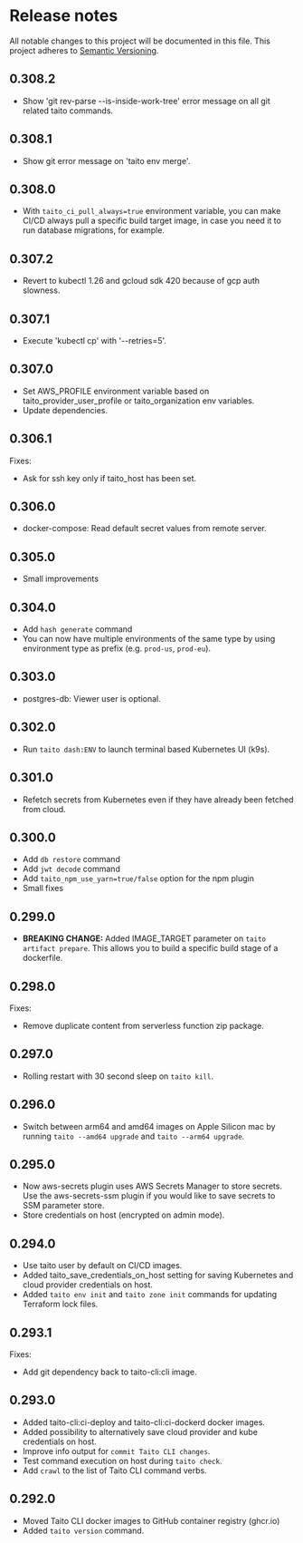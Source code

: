 # Release notes

All notable changes to this project will be documented in this file.
This project adheres to [Semantic Versioning](http://semver.org/).

## 0.308.2

- Show 'git rev-parse --is-inside-work-tree' error message on all git related taito commands.

## 0.308.1

- Show git error message on 'taito env merge'.

## 0.308.0

- With `taito_ci_pull_always=true` environment variable, you can make CI/CD always pull a specific build target image, in case you need it to run database migrations, for example.

## 0.307.2

- Revert to kubectl 1.26 and gcloud sdk 420 because of gcp auth slowness.

## 0.307.1

- Execute 'kubectl cp' with '--retries=5'.

## 0.307.0

- Set AWS_PROFILE environment variable based on taito_provider_user_profile or taito_organization env variables.
- Update dependencies.

## 0.306.1

Fixes:

- Ask for ssh key only if taito_host has been set.

## 0.306.0

- docker-compose: Read default secret values from remote server.

## 0.305.0

- Small improvements

## 0.304.0

- Add `hash generate` command
- You can now have multiple environments of the same type by using environment type as prefix (e.g. `prod-us`, `prod-eu`).

## 0.303.0

- postgres-db: Viewer user is optional.

## 0.302.0

- Run `taito dash:ENV` to launch terminal based Kubernetes UI (k9s).

## 0.301.0

- Refetch secrets from Kubernetes even if they have already been fetched from
  cloud.

## 0.300.0

- Add `db restore` command
- Add `jwt decode` command
- Add `taito_npm_use_yarn=true/false` option for the npm plugin
- Small fixes

## 0.299.0

- **BREAKING CHANGE:** Added IMAGE_TARGET parameter on `taito artifact prepare`.
  This allows you to build a specific build stage of a dockerfile.

## 0.298.0

Fixes:

- Remove duplicate content from serverless function zip package.

## 0.297.0

- Rolling restart with 30 second sleep on `taito kill`.

## 0.296.0

- Switch between arm64 and amd64 images on Apple Silicon mac by running
  `taito --amd64 upgrade` and `taito --arm64 upgrade`.

## 0.295.0

- Now aws-secrets plugin uses AWS Secrets Manager to store secrets. Use
  the aws-secrets-ssm plugin if you would like to save secrets to SSM parameter
  store.
- Store credentials on host (encrypted on admin mode).

## 0.294.0

- Use taito user by default on CI/CD images.
- Added taito_save_credentials_on_host setting for saving Kubernetes and cloud
  provider credentials on host.
- Added `taito env init` and `taito zone init` commands for updating Terraform
  lock files.

## 0.293.1

Fixes:

- Add git dependency back to taito-cli:cli image.

## 0.293.0

- Added taito-cli:ci-deploy and taito-cli:ci-dockerd docker images.
- Added possibility to alternatively save cloud provider and kube credentials
  on host.
- Improve info output for `commit Taito CLI changes`.
- Test command execution on host during `taito check`.
- Add `crawl` to the list of Taito CLI command verbs.

## 0.292.0

- Moved Taito CLI docker images to GitHub container registry (ghcr.io)
- Added `taito version` command.
